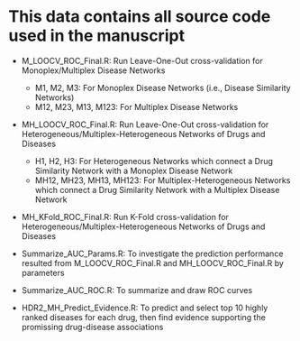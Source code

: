 # This data contains all source code used in the manuscript

- M_LOOCV_ROC_Final.R: Run Leave-One-Out cross-validation for Monoplex/Multiplex Disease Networks
  - M1, M2, M3: For Monoplex Disease Networks (i.e., Disease Similarity Networks)
  - M12, M23, M13, M123: For Multiplex Disease Networks
 
- MH_LOOCV_ROC_Final.R: Run Leave-One-Out cross-validation for Heterogeneous/Multiplex-Heterogeneous Networks of Drugs and Diseases
  - H1, H2, H3: For Heterogeneous Networks which connect a Drug Similarity Network with a Monoplex Disease Network
  - MH12, MH23, MH13, MH123: For Multiplex-Heterogeneous Networks which connect a Drug Similarity Network with a Multiplex Disease Network
 
- MH_KFold_ROC_Final.R: Run K-Fold cross-validation for Heterogeneous/Multiplex-Heterogeneous Networks of Drugs and Diseases

- Summarize_AUC_Params.R: To investigate the prediction performance resulted from M_LOOCV_ROC_Final.R and MH_LOOCV_ROC_Final.R by parameters

- Summarize_AUC_ROC.R: To summarize and draw ROC curves

- HDR2_MH_Predict_Evidence.R: To predict and select top 10 highly ranked diseases for each drug, then find evidence supporting the promissing drug-disease associations 

